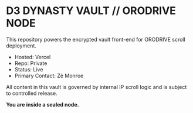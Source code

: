 # D3 DYNASTY VAULT // ORODRIVE NODE

This repository powers the encrypted vault front-end for ORODRIVE scroll deployment.

- Hosted: Vercel
- Repo: Private
- Status: Live
- Primary Contact: Zè Monroe

All content in this vault is governed by internal IP scroll logic and is subject to controlled release.

**You are inside a sealed node.**
